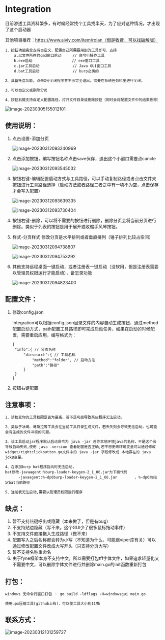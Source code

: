 # Integration

目前渗透工具资料繁多，有时候经常找个工具找半天，为了应对这种情况，才出现了这个启动器

其他项目推荐：https://www.aiviy.com/item/rolan（但是收费，可以找破解版）

```
1、按钮功能完全支持自定义，配置自己所需要用到的工具即可，支持
	a.以文件所在的cmd窗口启动  	// 命令行操作工具
	b.exe启动 			  	 // exe窗口工具
	c.jar工具启动		   	    // Java GUI窗口工具
	d.bat工具启动 				// burp之类的

2、具备托盘功能，点击X号关闭程序并不会完全退出，需要在系统任务栏里进行关闭。

3、可以自定义或删除分页

4、按钮右键支持自定义配置路径，打开文件目录或删除按钮（同时会将配置文件中的结果删除）
```

![image-20230305155012101](https://qwtd-image.oss-cn-hangzhou.aliyuncs.com/img/image-20230305155012101.png)

## 使用说明：

1. 点击设置-添加分页

   ![image-20230312093240969](https://qwtd-image.oss-cn-hangzhou.aliyuncs.com/img/image-20230312093240969.png)

2. 点击添加按钮，编写按钮名称点击save保存，退出这个小窗口需要点cancle

   ![image-20230312093545032](https://qwtd-image.oss-cn-hangzhou.aliyuncs.com/img/image-20230312093545032.png)

3. 按钮右键-编辑配置启动方式与工具路径，可以手动复制路径或者点击文件夹按钮进行工具路径选择（启动方法或者路径二者之中有一项不为空，点击保存才会写入配置）

   ![image-20230312093639335](https://qwtd-image.oss-cn-hangzhou.aliyuncs.com/img/image-20230312093639335.png)

   ![image-20230312093730404](https://qwtd-image.oss-cn-hangzhou.aliyuncs.com/img/image-20230312093730404.png)

4. 按钮右键-删除，可以将不需要的按钮进行删除，删除分页会将当前分页进行删除。类似于列表的按钮是用于展开或收缩手风琴按钮。

5. 样式-分页样式    修改分页是水平排列或者垂直排列（锤子排列比较占空间）

   ![image-20230312094738807](https://qwtd-image.oss-cn-hangzhou.aliyuncs.com/img/image-20230312094738807.png)

   ![image-20230312094753292](https://qwtd-image.oss-cn-hangzhou.aliyuncs.com/img/image-20230312094753292.png)

6. 其他支持远程桌面一键启动，或者注册表一键启动（没软用，但是注册表需要以管理员权限运行才能启动），备忘录功能

   ![image-20230312094823400](https://qwtd-image.oss-cn-hangzhou.aliyuncs.com/img/image-20230312094823400.png)

## 配置文件：

1. 修改config.json

   Integration可以根据config.json目录文件的内容自动生成按钮，通过method配置启动方式，path配置工具路径即可完成启动任务，如果在启动的时候配置，需要重启应用，编写格式为：

   ```
   {
   	"info":{ // 分页名称
   		"dirsearch":{ // 工具名称
   			"method":"folder", // 启动方法
   			"path":"路径" 
   		}
   	}
   }
   ```

2. 按钮右键配置

## 注意事项：

```
1、请检查你的工具权限是否为最高，若不是可能导致某些程序无法启动。

2、类似于冰蝎、哥斯拉等工具会在当前工具目录生成文件，若丢失则会导致无法启动，也可能会有生成的文件冲突的问题。

3、该工具启动jar程序默认启动命令为 java -jar 若你本地环境java的名称，不是这个会导致启动失败,使用 java -version 查看配置是否正确,若不想更改环境变量可以通过修改 widget/rightclickbutton.go文件中的 java -jar 字段修改成 本地存在的 java jdk8变量。

4、在添加burp bat程序指向时无法启动，
bat修改-javaagent:%burp-loader-keygen-2_1_06.jar为下面代码
	  -javaagent:%~dp0burp-loader-keygen-2_1_06.jar        ，%~dp0为指定bat当前路径

5、注册表无法启动,需要以管理员权限运行程序
```

## 缺点：

1. 暂不支持热键呼出或隐藏（本来做了，但是有bug）
2. 不支持贴边隐藏（写不来，这个GUI少了很多鼠标拖动事件）
3. 不支持文件直接拖入生成路径（做不来）
4. 配置写入之后名称都会转为小写（不知道为什么，可能跟viper库有关）可以通过修改配置文件改成大写开头（只支持分页大写）
5. 暂不支持名称重命名
6. 由于fyne框架本身不支持中文，所以需要打包tff字体文件，如果追求轻量化又不需要中文，可以删除字体文件进行并删除main.go的init函数重新打包

## 打包：

```
windows 无命令行窗口打包 ： go build -ldflags -H=windowsgui main.go 

使用upx压缩工具(github上有)，可以使工具大小到11Mb
```

## 联系方式：

![image-20230312101259727](https://qwtd-image.oss-cn-hangzhou.aliyuncs.com/img/image-20230312101259727.png)
